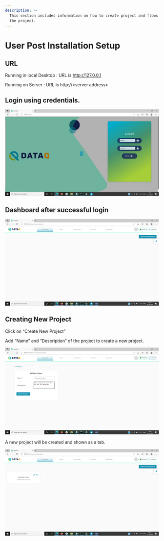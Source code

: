 ```yaml
---
description: >-
  This section includes information on how to create project and flows inside
  the project.
---
```


# User Post Installation Setup

##  URL

Running in local Desktop : URL is http://127.0.0.1 

Running on Server : URL is http://\<server address>

## Login using credentials.

![](<../.gitbook/assets/image (22).png>)

##  Dashboard after successful login

![](<../.gitbook/assets/image (15).png>)

## Creating New Project

Click on “Create New Project”

Add “Name” and “Description” of the project to create a new project.

![](<../.gitbook/assets/image (47).png>)

A new project will be created and shown as a tab.

![](<../.gitbook/assets/image (14).png>)
